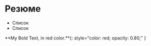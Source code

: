 <h1>Резюме</h1>
<ul>
  <li><font color="red"></font>Список</li>
  <li>Список</li>
</ul>
**My Bold Text, in red color.**{: style="color: red; opacity: 0.80;" }
